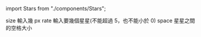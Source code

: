 import Stars from "./components/Stars";

<Star size={40} rate={4} space={8} />

size 輸入幾 px
rate 輸入要幾個星星(不能超過 5，也不能小於 0)
space 星星之間的空格大小